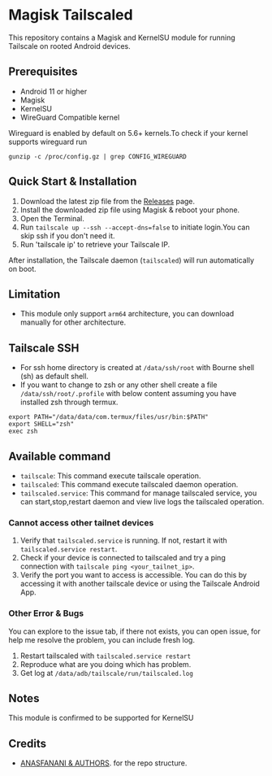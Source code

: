 # Magisk Tailscaled

This repository contains a Magisk and KernelSU module for running Tailscale on rooted Android devices.

## Prerequisites
- Android 11 or higher
- Magisk
- KernelSU
- WireGuard Compatible kernel

Wireguard is enabled by default on 5.6+ kernels.To check if your kernel supports wireguard run

```
gunzip -c /proc/config.gz | grep CONFIG_WIREGUARD
```

## Quick Start & Installation

1. Download the latest zip file from the [Releases](https://github.com/mgksu/tailscaled/releases/latest) page.
2. Install the downloaded zip file using Magisk & reboot your phone.
3. Open the Terminal.
4. Run `tailscale up --ssh --accept-dns=false` to initiate login.You can skip ssh if you don't need it.
5. Run 'tailscale ip' to retrieve your Tailscale IP.

After installation, the Tailscale daemon (`tailscaled`) will run automatically on boot.

## Limitation

- This module only support `arm64` architecture, you can download manually for other architecture.

## Tailscale SSH 
- For ssh home directory is created at `/data/ssh/root` with Bourne shell (sh) as default shell.
- If you want to change to zsh or any other shell create a file `/data/ssh/root/.profile` with below content assuming you have installed zsh through termux.
```
export PATH="/data/data/com.termux/files/usr/bin:$PATH"
export SHELL="zsh"
exec zsh
```

## Available command

- `tailscale`: This command  execute tailscale operation.
- `tailscaled`: This command execute tailscaled daemon operation.
- `tailscaled.service`: This command for manage tailscaled service, you can start,stop,restart daemon and view live logs the tailscaled operation.

### Cannot access other tailnet devices

1. Verify that `tailscaled.service` is running. If not, restart it with `tailscaled.service restart`.
2. Check if your device is connected to tailscaled and try a ping connection with `tailscale ping <your_tailnet_ip>`.
3. Verify the port you want to access is accessible. You can do this by accessing it with another tailscale device or using the Tailscale Android App.

### Other Error & Bugs

You can explore to the issue tab, if there not exists, you can open issue, for help me resolve the problem, you can include fresh log.

1. Restart tailscaled with `tailscaled.service restart`
2. Reproduce what are you doing which has problem.
3. Get log at `/data/adb/tailscale/run/tailscaled.log`

## Notes

This module is confirmed to be supported for KernelSU

## Credits

- [ANASFANANI & AUTHORS](https://github.com/anasfanani/Magisk-Tailscaled). for the repo structure.
